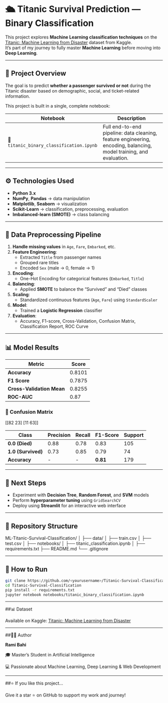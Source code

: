 # 🛳️ Titanic Survival Prediction — Binary Classification

This project explores **Machine Learning classification techniques** on the [Titanic: Machine Learning from Disaster](https://www.kaggle.com/c/titanic) dataset from Kaggle.  
It’s part of my journey to fully master **Machine Learning** before moving into **Deep Learning**.

---

## 📘 Project Overview

The goal is to predict **whether a passenger survived or not** during the Titanic disaster based on demographic, social, and ticket-related information.

This project is built in a single, complete notebook:

| Notebook | Description |
|-----------|--------------|
| 📓 `titanic_binary_classification.ipynb` | Full end-to-end pipeline: data cleaning, feature engineering, encoding, balancing, model training, and evaluation. |

---

## ⚙️ Technologies Used

- **Python 3.x**
- **NumPy**, **Pandas** → data manipulation  
- **Matplotlib**, **Seaborn** → visualization  
- **Scikit-Learn** → classification, preprocessing, evaluation  
- **Imbalanced-learn (SMOTE)** → class balancing  

---

## 🧩 Data Preprocessing Pipeline

1. **Handle missing values** in `Age`, `Fare`, `Embarked`, etc.  
2. **Feature Engineering**:  
   - Extracted `Title` from passenger names  
   - Grouped rare titles  
   - Encoded `Sex` (male → 0, female → 1)  
3. **Encoding**:  
   - One-Hot Encoding for categorical features (`Embarked`, `Title`)  
4. **Balancing**:  
   - Applied **SMOTE** to balance the “Survived” and “Died” classes  
5. **Scaling**:  
   - Standardized continuous features (`Age`, `Fare`) using `StandardScaler`  
6. **Model**:  
   - Trained a **Logistic Regression** classifier  
7. **Evaluation**:  
   - Accuracy, F1-score, Cross-Validation, Confusion Matrix, Classification Report, ROC Curve  

---

## 📊 Model Results

| Metric | Score |
|--------|--------|
| **Accuracy** | 0.8101 |
| **F1 Score** | 0.7875 |
| **Cross-Validation Mean** | 0.8255 |
| **ROC-AUC** | 0.87 |

### 🧠 Confusion Matrix

[[82 23]
[11 63]]

| Class | Precision | Recall | F1-Score | Support |
|--------|------------|--------|-----------|----------|
| **0.0 (Died)** | 0.88 | 0.78 | 0.83 | 105 |
| **1.0 (Survived)** | 0.73 | 0.85 | 0.79 | 74 |
| **Accuracy** | - | - | **0.81** | 179 |

---

## 🚀 Next Steps

- Experiment with **Decision Tree**, **Random Forest**, and **SVM** models  
- Perform **hyperparameter tuning** using `GridSearchCV`  
- Deploy using **Streamlit** for an interactive web interface  

---

## 🧾 Repository Structure

ML-Titanic-Survival-Classification/
│
├── data/
│   ├── train.csv
│   ├── test.csv
│
├── notebooks/
│   ├── titanic_classification.ipynb
│
├── requirements.txt
├── README.md
└── .gitignore

---

## 🧩 How to Run

```bash
git clone https://github.com/<yourusername>/Titanic-Survival-Classification.git
cd Titanic-Survival-Classification
pip install -r requirements.txt
jupyter notebook notebooks/titanic_binary_classification.ipynb
```

---

##📊 Dataset

Available on Kaggle: [Titanic: Machine Learning from Disaster](https://www.kaggle.com/c/titanic)

---

##👨‍💻 Author

**Rami Bahi**

🎓 Master’s Student in Artificial Intelligence

💻 Passionate about Machine Learning, Deep Learning & Web Development

---

##⭐ If you like this project...

Give it a star ⭐ on GitHub to support my work and journey!
